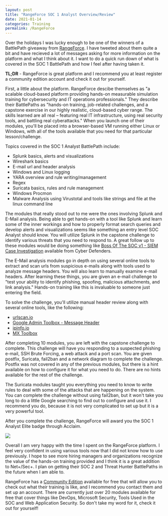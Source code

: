 ```yaml
---
layout: post
title: "RangeForce SOC 1 Analyst Overview/Review"
date: 2021-01-14
categories: Training
permalink: /RangeForce
---
```


Over the holidays I was lucky enough to be one of the winners of a BattlePath giveaway from [RangeForce](https://www.rangeforce.com). I have tweeted about them quite a bit and have recieved a lot of messages asking for more information on the platform and what I think about it. I want to do a quick run down of what is covered in the SOC 1 BattlePath and how I feel after having taken it.

**TL;DR** - RangeForce is great platform and I recommend you at least register a community edition account and check it out for yourself.

First, a little about the platform. RangeForce descibe themselves as "a scalable cloud-based platform providing hands-on measurable simulation training for cybersecurity and IT operations professionals." They describe their BattlePaths as "hands-on training, job-related challenges, and a capstone exercise in our highly realistic, cloud-based cyber range. The skills learned are all real – featuring real IT infrastructure, using real security tools, and battling real cyberattacks." When you launch one of their modules, you'll be placed into a browser-based VM running either Linux or Windows, with all of the tools available that you need for that particular lesson/challenge.

Topics covered in the SOC 1 Analyst BattlePath include:

- Splunk basics, alerts and visualizations
- Wireshark basics
- E-mail url and header analysis
- Windows and Linux logging
- YARA overview and rule writing/management
- Regex
- Suricata basics, rules and rule management
- Windows Procmon
- Malware Analysis using Virustotal and tools like strings and file at the linux command line

The modules that really stood out to me were the ones involving Splunk and E-Mail analysis. Being able to get hands-on with a tool like Splunk and learn some of the inner workings and how to properly format search queries and develop alerts and visualizations seems like something an entry level SOC Analyst should know. You will utilize Splunk in the capstone challenge to identify various threats that you need to respond to. A great follow up to these modules would be doing something like [Boss Of The SOC v1 - SIEM Case Investigation](https://cyberdefenders.org/labs/15) available from Cyber Defenders.

The E-Mail analysis modules go in depth on using several online tools to extract and scan urls from suspicious e-mails along with tools used to analyze message headers. You will also learn to manually examine e-mail headers. After learning these things, you are given an e-mail challenge to "test your ability to identify phishing, spoofing, malicious attachments, and link analysis." Hands-on training like this is invaluable to someone just entering the field. 

To solve the challenge, you'll utilize manual header review along with several online tools, like the following:

- [urlscan.io](https://urlscan.io)
- [Google Admin Toolbox - Message Header](https://toolbox.googleapps.com/apps/messageheader/)
- [ipinfo.io](https://ipinfo.io/)
- [MX Toolbox](https://mxtoolbox.com/)

After completing 10 modules, you are left with the capstone challenge to complete. This challenge will have you responding to a suspected phishing e-mail, SSH Brute Forcing, a web attack and a port scan. You are given postfix, Suricata, fail2ban and a network diagram to complete the challenge. Postfix was not covered in any of the previous modules, but there is a hint available on how to configure it for what you need to do. There are no hints available for the rest of the challenge.

The Suricata modules taught you everything you need to know to write rules to deal with some of the attacks that are happening on the system. You can complete the challenge without using fail2ban, but it won't take you long to do a little Google searching to find out to configure and use it. I recommend you do, because it is not very complicated to set up but it is a very powerful tool.

After you complete the challenge, RangeForce will award you the SOC 1 Analyst Elite badge through Acclaim. 

[<img src="https://images.youracclaim.com/size/340x340/images/5b2c83f9-e183-4f31-8e34-57e88c537f66/Current_Badges__3_.png">](https://www.youracclaim.com/badges/1aeab567-ef3f-4928-bc9f-1684d508b495/public_url)

Overall I am very happy with the time I spent on the RangeForce platform. I feel very confident in using various tools now that I did not know how to use previously. I hope to see more hiring managers and organizations recognize the value of the hands-on training provided and I think it is a great addition to Net+/Sec+. I plan on getting their SOC 2 and Threat Hunter BattlePaths in the future when I am able to.

RangeForce has a [Community Edition](https://go.rangeforce.com/free-cyber-security-training-community-edition) available for free that will allow you to check out what their training is like, and I recommend you contact them and set up an account. There are currently just over 20 modules available for free that cover things like DevOps, Microsoft Security, Tools Used in the SOC and Web Application Security. So don't take my word for it, check it out for yourself!
